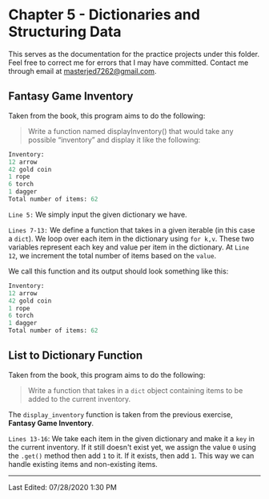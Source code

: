# Chapter 5 - Dictionaries and Structuring Data

This serves as the documentation for the practice projects under this folder. Feel free to correct me for errors that I may have committed. Contact me through email at masterjed7262@gmail.com.

## Fantasy Game Inventory

Taken from the book, this program aims to do the following:

>Write a function named displayInventory() that would take any possible “inventory” and display it like the following:

``` python
Inventory:
12 arrow
42 gold coin
1 rope
6 torch
1 dagger
Total number of items: 62
```

`Line 5:` We simply input the given dictionary we have.

`Lines 7-13:` We define a function that takes in a given iterable (in this case a `dict`). We loop over each item in the dictionary using `for k,v`. These two variables represent each key and value per item in the dictionary. At `Line 12`, we increment the total number of items based on the `value`.

We call this function and its output should look something like this:

``` python
Inventory:
12 arrow
42 gold coin
1 rope
6 torch
1 dagger
Total number of items: 62
```

## List to Dictionary Function

Taken from the book, this program aims to do the following:
> Write a function that takes in a `dict` object containing items to be added to the current inventory.

The `display_inventory` function is taken from the previous exercise, **Fantasy Game Inventory**.

`Lines 13-16`: We take each item in the given dictionary and make it a `key` in the current inventory. If it still doesn't exist yet, we assign the value `0` using the `.get()` method then add `1` to it. If it exists, then add `1`. This way we can handle existing items and non-existing items.

---

Last Edited: 07/28/2020 1:30 PM
